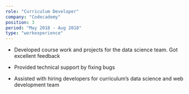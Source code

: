 ```yaml
---
role: "Curriculum Developer"
company: "Codecademy"
position: 3
period: "May 2018 - Aug 2018"
type: "workexperience"
---
```


- Developed course work and projects for the data science team. Got excellent feedback

- Provided technical support by fixing bugs

- Assisted with hiring developers for curriculum’s data science and web development team